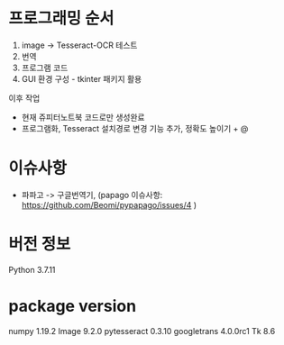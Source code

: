 # 프로그래밍 순서
1. image -> Tesseract-OCR 테스트
2. 번역
3. 프로그램 코드
4. GUI 환경 구성 - tkinter 패키지 활용

이후 작업
- 현재 쥬피터노트북 코드로만 생성완료 
- 프로그램화, Tesseract 설치경로 변경 기능 추가, 정확도 높이기 + @

# 이슈사항
- 파파고 -> 구글번역기, (papago 이슈사항: https://github.com/Beomi/pypapago/issues/4 )

# 버전 정보
Python 3.7.11

# package version
numpy          1.19.2
Image          9.2.0
pytesseract          0.3.10
googletrans          4.0.0rc1
Tk          8.6
